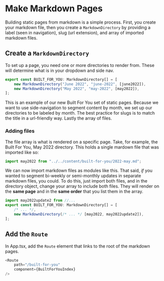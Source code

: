 # Make Markdown Pages

Building static pages from markdown is a simple process. First, you create
your markdown file, then you create a `MarkdownDirectory` by providing a
label (seen in navigation), slug (url extension), and array of imported
markdown files.

## Create a `MarkdownDirectory`

To set up a page, you need one or more directories to render from. These
will determine what is in your dropdown and side nav.

```typescript jsx
export const BUILT_FOR_YOU: MarkdownDirectory[] = [
    new MarkdownDirectory("June 2022", "june-2022", [june2022]),
    new MarkdownDirectory("May 2022", "may-2022", [may2022]),
];
```

This is an example of our new Built For You set of static pages. Because we
want to use side-navigation to segment content by month, we set up our directories
to be labeled by month. The best practice for slugs is to match the title in a url-friendly
way. Lastly the array of files.

### Adding files

The file array is what is rendered on a specific page. Take, for example, the
Built For You, May 2022 directory. This holds a single mardown file that
was imported like so:

```typescript jsx
import may2022 from "../../content/built-for-you/2022-may.md";
```

We can now import markdown files as modules like this. That said, _if_ you
wanted to segment bi-weekly or semi-monthly updates in separate markdown files,
you could. To do this, just import both files, and in the directory object, change
your array to include both files. They will render on the **same page** and in the
**same order** that you list them in the array.

```typescript jsx
import may2022update2 from //...
export const BUILT_FOR_YOU: MarkdownDirectory[] = [
    /* ... */,
    new MarkdownDirectory(/* ... */ [may2022, may2022update2]),
];
```

## Add the `Route`

In App.tsx, add the `Route` element that links to the root of the markdown pages.

```typescript jsx
<Route
    path="/built-for-you"
    component={BuiltForYouIndex}
/>
```
